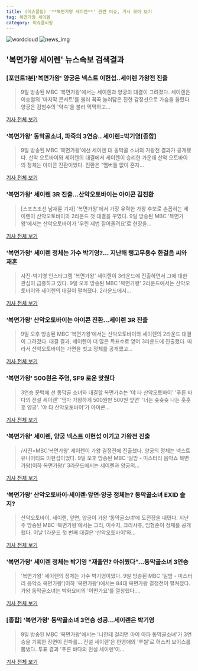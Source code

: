 ```yaml
---
title: (이슈클립) '**복면가왕 세이렌**' 관련 이슈, 기사 모아 보기
tag: 복면가왕 세이렌
category: 이슈클리핑
---
```

![wordcloud](https://s3.ap-northeast-2.amazonaws.com/lyrics101-wordcloud/2018-09-09-1536486225.png)
![news_img](https://user-images.githubusercontent.com/42597476/44507050-1206f400-a6e4-11e8-8d98-7ffbfebb353f.png)
## **'**복면가왕 세이렌**'** 뉴스속보 검색결과
### [포인트1분]'복면가왕' 양궁은 넥스트 이현섭..세이렌 가왕전 진출

>9일 방송된 MBC '복면가왕'에서는 세이렌과 양궁의 대결이 그려졌다. 세이렌은 이승철의 '마지막 콘서트'를 불러 꾹꾹 눌러담은 진한 감정선으로 가슴을 울렸다. 양궁은 김범수의 '약속'을 불러 먹먹하고...

<a href="http://biz.heraldcorp.com/view.php?ud=201809091641240068598_1" target="_blank">기사 전체 보기</a>

### ‘복면가왕’ 동막골소녀, 파죽의 3연승.. 세이렌=박기영[종합]

>9일 방송된 MBC ‘복면가왕’에선 세이렌 대 동막골 소녀의 가왕전 결과가 공개됐다. 산악 오토바이와 세이렌의 대결에서 세이렌이 승리한 가운데 산악 오토바이의 정체는 아이콘 진환이었다. 진환은 “멤버들 없이 혼자...

<a href="http://www.tvreport.co.kr/?c=news&m=newsview&idx=1078911" target="_blank">기사 전체 보기</a>

### '복면가왕' 세이렌 3R 진출…산악오토바이는 아이콘 김진환

>[스포츠조선 남재륜 기자] '복면가왕'에서 가장 유력한 가왕 후보로 손꼽히는 세이렌이 산악오토바이와 2라운드 첫 대결을 꾸몄다. 9일 방송된 MBC '복면가왕'에서는 산악오토바이가 '우린 제법 잘어울려요'로 현장을...

<a href="http://sports.chosun.com/news/ntype.htm?id=201809090100075050005849&servicedate=20180909" target="_blank">기사 전체 보기</a>

### '복면가왕' 세이렌 정체는 가수 박기영?… 지난해 탱고무용수 한걸음 씨와 재혼

>사진-박기영 인스타그램 '복면가왕' 세이렌이 3라운드에 진출하면서 그에 대한 관심이 급증하고 있다. 9일 오후 방송된 MBC '복면가왕' 2라운드에서는 산악오토바이와 세이렌의 대결이 펼쳐졌다. 2라운드에서...

<a href="http://news20.busan.com/controller/newsController.jsp?newsId=20180909000061" target="_blank">기사 전체 보기</a>

### ‘복면가왕’ 산악오토바이는 아이콘 진환…세이렌 3R 진출

>9일 오후 방송된 MBC ‘복면가왕’에서는 산악오토바이와 세이렌의 2라운드 대결이 그려졌다. 대결 결과, 세이렌이 더 많은 득표수로 얻어 3라운드에 진출했다. 따라서 산악오토바이는 가면을 벗고 정체를 공개했고...

<a href="http://star.mbn.co.kr/view.php?year=2018&no=568106&refer=portal" target="_blank">기사 전체 보기</a>

### '복면가왕' 500원은 주영, SF9 로운 맞췄다

>3연승 문턱에 선 동막골 소녀와 대결할 복면가수는 '야 타 산악오토바이' '푸른 바다의 전설 세이렌' '엄마 가왕하게 500원만 500원 앞면' '너는 슛슛슛 나는 훗훗훗 양궁'. '야 타 산악오토바이'가 아이콘...

<a href="http://isplus.live.joins.com/news/article/aid.asp?aid=22547017" target="_blank">기사 전체 보기</a>

### '복면가왕' 세이렌, 양궁 넥스트 이현섭 이기고 가왕전 진출

>/사진=MBC‘복면가왕’ 세이렌이 가왕 결정전에 진출했다. 양궁의 정체는 넥스트 유나이티드 이현섭이었다. 9일 오후 방송된 MBC ‘일밤 - 미스터리 음악쇼 복면가왕(이하 복면가왕)’ 3라운드에서는 세이렌과 양궁의...

<a href="http://www.asiatoday.co.kr/view.php?key=20180909010004966" target="_blank">기사 전체 보기</a>

### ‘복면가왕’ 산악오토바이·세이렌·앞면·양궁 정체는? 동막골소녀 EXID 솔지?

>산악오토바이, 세이렌, 앞면, 양궁이 가왕 ‘동막골소녀’에 도전장을 내민다. 지난주 방송된 MBC ‘복면가왕’에서는 그리, 이수지, 크리샤츄, 임형준이 정체를 공개했다. 이날 1라운드 첫 번째 대결은 ‘산악오토바이’와...

<a href="http://www.kookje.co.kr/news2011/asp/newsbody.asp?code=0500&key=20180909.99099002900" target="_blank">기사 전체 보기</a>

### '복면가왕' 세이렌 정체는 박기영 "재출연? 아쉬웠다"…동막골소녀 3연승

>'복면가왕' 세이렌의 정체는 가수 박기영이었다. 9일 방송된 MBC '일밤 - 미스터리 음악쇼 복면가왕'(이하 '복면가왕')에서는 84대 복면가왕 결정전이 펼쳐졌다. 가왕 동막골소녀는 박화요비의 '어떤가요'를 열창했다....

<a href="http://www.slist.kr/news/articleView.html?idxno=45101" target="_blank">기사 전체 보기</a>

### [종합] '복면가왕' 동막골소녀 3연승 성공…세이렌은 박기영

>9일 방송된 MBC '복면가왕'에서는 '나한테 걸리면 마이 아파 동막골소녀'가 3연승을 기록한 장면이 전파를... 전설 세이렌'은 한영애의 '루씰'로 허스키 보이스를 뽐냈다. 투표 결과 '푸른 바다의 전설 세이렌'이...

<a href="http://www.xportsnews.com/?ac=article_view&entry_id=1017354" target="_blank">기사 전체 보기</a>


